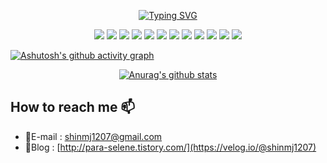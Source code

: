 
<div align=center> 
  
[![Typing SVG](https://readme-typing-svg.demolab.com?font=Hack&pause=1000&color=0D2C3A&background=FFF7FD00&center=true&vCenter=true&width=435&lines=Backend+Developer%2C+ShinMyeongJi)](https://git.io/typing-svg)


<img src="https://img.shields.io/badge/JAVA-007396?style=for-the-badge&logo=java&logoColor=white">
<img src="https://img.shields.io/badge/Spring-6DB33F?style=for-the-badge&logo=Spring&logoColor=white">

<img src="https://img.shields.io/badge/oracle-F80000?style=for-the-badge&logo=oracle&logoColor=white">
<img src="https://img.shields.io/badge/postgresql-4479A1?style=for-the-badge&logo=postgresql&logoColor=white">
<img src="https://img.shields.io/badge/mariaDB-003545?style=for-the-badge&logo=mariaDB&logoColor=white">
<img src="https://img.shields.io/badge/elasticsearch-005571?style=for-the-badge&logo=elasticsearch&logoColor=green">
<img src="https://img.shields.io/badge/logstash-005571?style=for-the-badge&logo=logstash&logoColor=yellow">
  
<img src="https://img.shields.io/badge/vue.js-0769AD?style=for-the-badge&logo=vue.js&logoColor=white">

<img src="https://img.shields.io/badge/github-181717?style=for-the-badge&logo=github&logoColor=white">
<img src="https://img.shields.io/badge/linux-FCC624?style=for-the-badge&logo=linux&logoColor=black">
<img src="https://img.shields.io/badge/aws-232F3E?style=for-the-badge&logo=aws&logoColor=yellow">
<img src="https://img.shields.io/badge/docker-2496ED?style=for-the-badge&logo=docker&logoColor=white">


<br/>
</div>

[![Ashutosh's github activity graph](https://activity-graph.herokuapp.com/graph?username=ShinMyeongJi&theme=dracula)](https://github.com/ashutosh00710/github-readme-activity-graph)

<div align=center> 
  
[![Anurag's github stats](https://github-readme-stats.vercel.app/api?username=ShinMyeongJi)](https://github.com/anuraghazra/github-readme-stats)

</div>
  
  

## How to reach me 📫
* 📧E-mail : shinmj1207@gmail.com
* 📝Blog : [http://para-selene.tistory.com/](https://velog.io/@shinmj1207)

